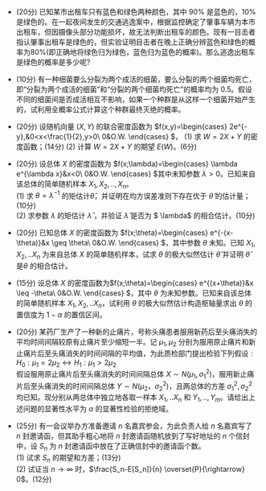 - (20分) 已知某市出租车只有蓝色和绿色两种颜色，其中 90% 是蓝色的，10%是绿色的。在一起夜间发生的交通逃逸案中，根据监控确定了肇事车辆为本市出租车，但因摄像头部分功能损坏，故无法判断出租车的颜色。现有一目击者指认肇事出租车是绿色的，但实验证明目击者在晚上正确分辨蓝色和绿色的概率为80%(即正确地将绿色归为绿色，蓝色归为蓝色的概率)。那么逃逸出租车是绿色的概率是多少呢?


 - (10分) 有一种细菌要么分裂为两个成活的细菌，要么分裂的两个细菌均死亡，即“分裂为两个成活的细菌”和“分裂的两个细菌均死亡”的概率均为 0.5。假设不同的细菌间是否成活相互不影响，如果一个种群是从这样一个细菌开始产生的，试利用全概率公式计算这个种群最终灭绝的概率。


 - (20分) 设随机向量 $(X,Y)$ 的联合密度函数为 $f(x,y)=\begin{cases}
2e^{-y},&0<x<\frac{1}{2},y>0\\
0&O.W.
\end{cases}
$，
(1) 求 $W=2X+Y$ 的密度函数；(14分)
 (2) 计算 $W=2X+Y$ 的期望 $E(W)$。(6分)
 

 - (20分) 设总体 $X$ 的密度函数为 $f(x;\lambda)=\begin{cases}
\lambda e^{\lambda x}&x<0\\
0&O.W.
\end{cases}
$其中未知参数 $\lambda>0$。已知来自该总体的简单随机样本 $X_1,X_2,..,X_n$。<br />(1) 求 $\theta=\lambda^{-1}$ 的矩估计$\hat \theta$，并证明在均方误差准则下存在优于 $\hat \theta$ 的估计量；(10分)<br />(2) 求参数 $\lambda$ 的矩估计 $\hat \lambda$ ，并验证 $\hat \lambda$ 是否为 $ \lambda$ 的相合估计。(10分)


 - (20分) 已知总体 $X$ 的密度函数为 $f(x;\theta)=\begin{cases}
e^{-(x-\theta)}&x \geq \theta\\
0&O.W.
\end{cases}
$，其中参数 $\theta$ 未知。已知 $X_1,X_2,..X_n$ 为来自总体 $X$ 的简单随机样本，试求 $\theta$ 的极大似然估计 $\hat \theta$ 并证明 $\hat \theta$ 是$\theta$ 的相合估计。


 - (15分) 设总体 $X$ 的密度函数为$f(x;\theta)=\begin{cases}
e^{(x+\theta)}&x \leq -\theta\\
0&O.W.
\end{cases}
$，其中 $\theta$ 为未知参数。已知来自该总体的简单随机样本 $X_1,X_2,..X_n$，试利用 $\theta$ 的极大似然估计构造枢轴量求出 $\theta$ 的置信度为 $1-\alpha$ 的置信区间。


 - (20分) 某药厂生产了一种新的止痛片，号称头痛患者服用新药后至头痛消失的平均时间间隔较原有止痛片至少缩短一半。记 $\mu_1,\mu_2$ 分别为服用原止痛片和新止痛片后至头痛消失的时间间隔的平均值，为此质检部门提出检验下列假设$:H_0:\mu_1=2\mu_2 \leftrightarrow H_1:\mu_1>2\mu_2$<br />假设服用原止痛片后至头痛消失的时间间隔总体 $X\sim N(\mu_1,\sigma_1^2)$，服用新止痛片后至头痛消失的时间间隔总体 $Y \sim N(\mu_2，\sigma^2_2)$，且两总体的方差 $\sigma^2_1,\sigma^2_2$ 均已知。现分别从两总体中独立地各取一样本 $X_1,..X_n$ 和 $Y_1,..,Y_m$。请给出上述问题的显著性水平为 $\alpha$ 的显著性检验的拒绝域。


 - (25分) 有一会议举办方准备邀请 $n$ 名嘉宾参会，为此负责人给 $n$ 名嘉宾写了 $n$ 封邀请函，但其助手粗心地将 $n$ 封邀请函随机放到了写好地址的 $n$ 个信封中，设 $S_n$ 为 $n$ 封邀请函中放在了正确信封中的邀请函个数。<br />(1) 试求 $S_n$ 的期望和方差；(13分)<br />(2) 试证当 $n \rightarrow \infty$ 时，$\frac{S_n-E[S_n]}{n} \overset{P}{\rightarrow} 0$。(12分)
